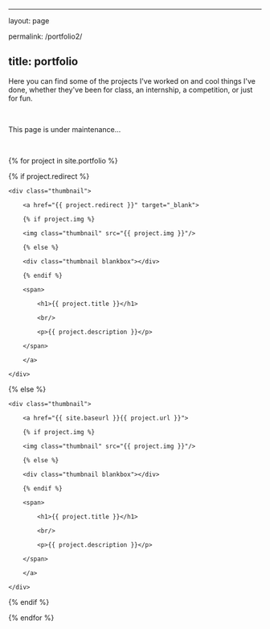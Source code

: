 ﻿---

layout: page

permalink: /portfolio2/

title: portfolio
---



Here you can find some of the projects I've worked on and cool things I've done, whether they've been for class, an internship, a competition, or just for fun.

<br/>

This page is under maintenance...

<br/>

{% for project in site.portfolio %}

{% if project.redirect %}
<div class="project">

    <div class="thumbnail">

        <a href="{{ project.redirect }}" target="_blank">

        {% if project.img %}

        <img class="thumbnail" src="{{ project.img }}"/>

        {% else %}

        <div class="thumbnail blankbox"></div>

        {% endif %}
    
        <span>

            <h1>{{ project.title }}</h1>

            <br/>

            <p>{{ project.description }}</p>

        </span>

        </a>

    </div>
</div>

{% else %}


<div class="project ">

    <div class="thumbnail">

        <a href="{{ site.baseurl }}{{ project.url }}">

        {% if project.img %}

        <img class="thumbnail" src="{{ project.img }}"/>

        {% else %}

        <div class="thumbnail blankbox"></div>

        {% endif %}
    
        <span>

            <h1>{{ project.title }}</h1>

            <br/>

            <p>{{ project.description }}</p>

        </span>

        </a>

    </div>
</div>


{% endif %}

{% endfor %}
